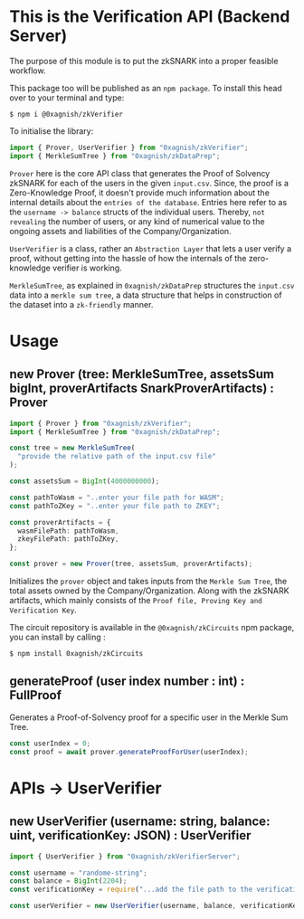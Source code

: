 # This is the Verification API (Backend Server)

The purpose of this module is to put the zkSNARK into a proper feasible workflow.

This package too will be published as an `npm package`. To install this head over to your terminal and type:

```
$ npm i @0xagnish/zkVerifier
```

To initialise the library:

```ts
import { Prover, UserVerifier } from "0xagnish/zkVerifier";
import { MerkleSumTree } from "0xagnish/zkDataPrep";
```

`Prover` here is the core API class that generates the Proof of Solvency zkSNARK for each of the users in the given `input.csv`. Since, the proof is a Zero-Knowledge Proof, it doesn't provide much information about the internal details about the `entries of the database`. Entries here refer to as the `username -> balance` structs of the individual users. Thereby, `not revealing` the number of users, or any kind of numerical value to the ongoing assets and liabilities of the Company/Organization.

`UserVerifier` is a class, rather an `Abstraction Layer` that lets a user verify a proof, without getting into the hassle of how the internals of the zero-knowledge verifier is working.

`MerkleSumTree`, as explained in `0xagnish/zkDataPrep` structures the `input.csv` data into a `merkle sum tree`, a data structure that helps in construction of the dataset into a `zk-friendly` manner.

# Usage

## new Prover (tree: MerkleSumTree, assetsSum bigInt, proverArtifacts SnarkProverArtifacts) : Prover

```ts
import { Prover } from "0xagnish/zkVerifier";
import { MerkleSumTree } from "0xagnish/zkDataPrep";

const tree = new MerkleSumTree(
  "provide the relative path of the input.csv file"
);

const assetsSum = BigInt(4000000000);

const pathToWasm = "..enter your file path for WASM";
const pathToZKey = "..enter your file path to ZKEY";

const proverArtifacts = {
  wasmFilePath: pathToWasm,
  zkeyFilePath: pathToZKey,
};

const prover = new Prover(tree, assetsSum, proverArtifacts);
```

Initializes the `prover` object and takes inputs from the `Merkle Sum Tree`, the total assets owned by the Company/Organization. Along with the zkSNARK artifacts, which mainly consists of the `Proof file, Proving Key and Verification Key`.

The circuit repository is available in the `@0xagnish/zkCircuits` npm package, you can install by
calling :

```
$ npm install 0xagnish/zkCircuits
```

## generateProof (user index number : int) : FullProof

Generates a Proof-of-Solvency proof for a specific user in the Merkle Sum Tree.

```ts
const userIndex = 0;
const proof = await prover.generateProofForUser(userIndex);
```

# APIs -> UserVerifier

## new UserVerifier (username: string, balance: uint, verificationKey: JSON) : UserVerifier

```ts
import { UserVerifier } from "0xagnish/zkVerifierServer";

const username = "randome-string";
const balance = BigInt(2204);
const verificationKey = require("...add the file path to the verification key...");

const userVerifier = new UserVerifier(username, balance, verificationKey);
```
